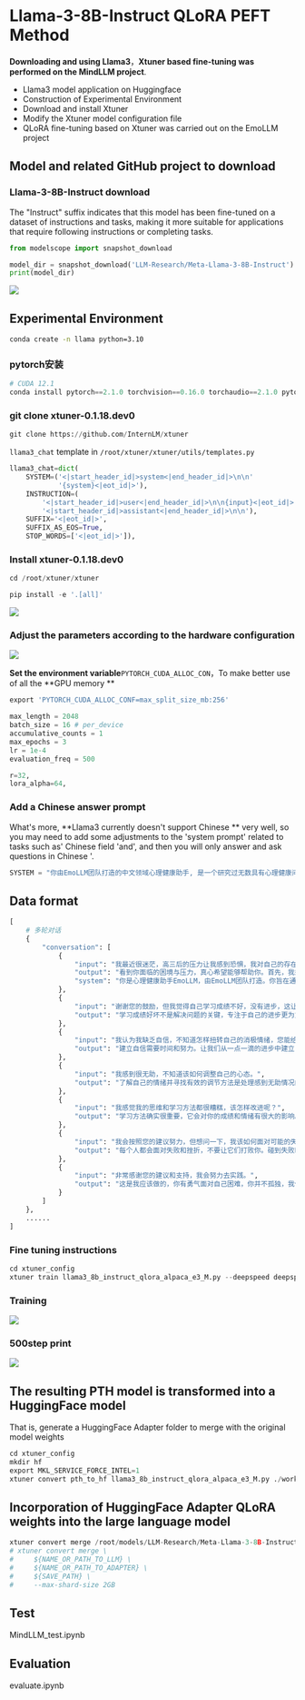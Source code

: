 # Llama-3-8B-Instruct QLoRA PEFT Method

**Downloading and using Llama3**，**Xtuner based fine-tuning was performed on the MindLLM project**.

- Llama3 model application on Huggingface
- Construction of Experimental Environment
- Download and install Xtuner
- Modify the Xtuner model configuration file
- QLoRA fine-tuning based on Xtuner was carried out on the EmoLLM project

## Model and related GitHub project to download

### Llama-3-8B-Instruct download

The "Instruct" suffix indicates that this model has been fine-tuned on a dataset of instructions and tasks, making it more suitable for applications that require following instructions or completing tasks.

```python
from modelscope import snapshot_download

model_dir = snapshot_download('LLM-Research/Meta-Llama-3-8B-Instruct')
print(model_dir)
```

![](https://cdn.nlark.com/yuque/0/2024/png/43035260/1713539295924-090cc0a2-11e8-47cb-85e2-2bd3c8952606.png#averageHue=%23050910&clientId=uc3565ceb-1d40-4&from=paste&id=udf3bb6a7&originHeight=399&originWidth=431&originalType=url&ratio=1&rotation=0&showTitle=false&status=done&style=none&taskId=uba96494a-41be-4549-8c03-7b494d925fb&title=)

## Experimental Environment


```bash
conda create -n llama python=3.10
```

### pytorch安装

```python
# CUDA 12.1
conda install pytorch==2.1.0 torchvision==0.16.0 torchaudio==2.1.0 pytorch-cuda=12.1 -c pytorch -c nvidia
```

### git clone xtuner-0.1.18.dev0

```python
git clone https://github.com/InternLM/xtuner
```

`llama3_chat` template in `/root/xtuner/xtuner/utils/templates.py`

```python
llama3_chat=dict(
    SYSTEM=('<|start_header_id|>system<|end_header_id|>\n\n'
            '{system}<|eot_id|>'),
    INSTRUCTION=(
        '<|start_header_id|>user<|end_header_id|>\n\n{input}<|eot_id|>'
        '<|start_header_id|>assistant<|end_header_id|>\n\n'),
    SUFFIX='<|eot_id|>',
    SUFFIX_AS_EOS=True,
    STOP_WORDS=['<|eot_id|>']),
```

### Install xtuner-0.1.18.dev0

```python
cd /root/xtuner/xtuner

pip install -e '.[all]'
```

![](https://cdn.nlark.com/yuque/0/2024/png/43035260/1713539296026-ab8aa256-d55c-4b52-85fc-807bc7e38ed5.png#averageHue=%23384c57&clientId=uc3565ceb-1d40-4&from=paste&id=u1be0c9be&originHeight=318&originWidth=720&originalType=url&ratio=1&rotation=0&showTitle=false&status=done&style=none&taskId=u6c2f10b3-fd9b-4eed-a123-e718d30f87f&title=)



### Adjust the parameters according to the hardware configuration


![](https://cdn.nlark.com/yuque/0/2024/png/43035260/1713539296391-a1dd32ce-7dd9-4ccc-9d85-6d299dad2bf8.png#averageHue=%23080d14&clientId=uc3565ceb-1d40-4&from=paste&id=u97f1acad&originHeight=381&originWidth=652&originalType=url&ratio=1&rotation=0&showTitle=false&status=done&style=none&taskId=u9fcd4a33-10af-47f5-8031-e30c1844c49&title=)

**Set the environment variable**`PYTORCH_CUDA_ALLOC_CON`，To make better use of all the **GPU memory **

```python
export 'PYTORCH_CUDA_ALLOC_CONF=max_split_size_mb:256'
```

```python
max_length = 2048
batch_size = 16 # per_device
accumulative_counts = 1
max_epochs = 3
lr = 1e-4
evaluation_freq = 500
```

```python
r=32,
lora_alpha=64,
```

### Add a Chinese answer prompt

What's more, **Llama3 currently doesn't support Chinese ** very well, so you may need to add some adjustments to the 'system prompt' related to tasks such as' Chinese field 'and', and then you will only answer and ask questions in Chinese '.

```python
SYSTEM = "你由EmoLLM团队打造的中文领域心理健康助手, 是一个研究过无数具有心理健康问题的病人与心理健康医生对话的心理专家, 在心理方面拥有广博的知识储备和丰富的研究咨询经验，接下来你将只使用中文来回答和咨询问题。"
```



## Data format

```python
[
    # 多轮对话
    {
        "conversation": [
            {
                "input": "我最近很迷茫，高三后的压力让我感到恐惧，我对自己的存在感到怀疑，您能不能给我一些建议呢？",
                "output": "看到你面临的困境与压力，真心希望能够帮助你。首先，我想说的是，你并不是孤独的，高考前的困惑与迷茫是很常见的。不要给自己太大的压力，给自己短暂的放松。你认识到问题所在，这已经是一个很大的进步了。",
                "system": "你是心理健康助手EmoLLM，由EmoLLM团队打造。你旨在通过专业心理咨询，协助来访者完成心理诊断。请充分利用专业心理学知识与咨询技术，一步步帮助来访者解决心理问题。"
            },
            {
                "input": "谢谢您的鼓励，但我觉得自己学习成绩不好，没有进步，这让我更加困惑。",
                "output": "学习成绩好坏不是解决问题的关键，专注于自己的进步更为重要。为了达到自己的目标，制定一份合理的计划，按部就班的完成每一项任务。有时候自学不如求助他人，不要害怕问老师和同学问题，以便获得更好的帮助和理解。"
            },
            {
                "input": "我认为我缺乏自信，不知道怎样扭转自己的消极情绪，您能给我一些建议吗？",
                "output": "建立自信需要时间和努力。让我们从一点一滴的进步中建立自信心。设立一些具体的目标，完成这些目标将会培养自己的自信。鼓励自己，在每天结束前，总结一下自己的成就，这将帮助你更好的看到自身的优点。"
            },
            {
                "input": "我感到很无助，不知道该如何调整自己的心态。",
                "output": "了解自己的情绪并寻找有效的调节方法是处理感到无助情况的关键。比如爱好运动、听音乐和阅读书籍等，这些活动对于您的心理健康都是有积极帮助的。此外，在处理感到无助的情况下，家庭和朋友的支持也是非常关键的。"
            },
            {
                "input": "我感觉我的思维和学习方法都很糟糕，该怎样改进呢？",
                "output": "学习方法确实很重要，它会对你的成绩和情绪有很大的影响。最有效的学习方法是利用时间来做练习，多做一些题目，练习自己的掌握能力。建立起对知识的兴趣，这需要不断的积累，不要害怕失败或挫折，它们会成为助你成长的宝贵财富。"
            },
            {
                "input": "我会按照您的建议努力，但想问一下，我该如何面对可能的失败？",
                "output": "每个人都会面对失败和挫折，不要让它们打败你。碰到失败时，重新审视自己，分析分析自己的不足，寻找方法去改进。记得勇敢地看向未来，不要让过去的失败阻碍了自己前进的脚步。"
            },
            {
                "input": "非常感谢您的建议和支持，我会努力去实践。",
                "output": "这是我应该做的，你有勇气面对自己困难，你并不孤独，我们会一起为你打气，祝愿你早日获得心灵的平静和所有的成功。"
            }
        ]
    },
    ......
]
```


### Fine tuning instructions

```python
cd xtuner_config
xtuner train llama3_8b_instruct_qlora_alpaca_e3_M.py --deepspeed deepspeed_zero2
```

### Training

![](https://cdn.nlark.com/yuque/0/2024/png/43035260/1713539297483-535d17f4-8f56-409e-8bd9-b378cde27571.png#averageHue=%230c121b&clientId=uc3565ceb-1d40-4&from=paste&id=u8dad52e2&originHeight=167&originWidth=1235&originalType=url&ratio=1&rotation=0&showTitle=false&status=done&style=none&taskId=ub8de5823-f3ef-4828-8e42-4ed425f15ae&title=)

### 500step print

![](https://cdn.nlark.com/yuque/0/2024/png/43035260/1713539298145-001f7e4d-ff2a-480a-8343-479dec79ae0a.png#averageHue=%230d131a&clientId=uc3565ceb-1d40-4&from=paste&id=ud6b548b1&originHeight=426&originWidth=720&originalType=url&ratio=1&rotation=0&showTitle=false&status=done&style=none&taskId=u2d75814e-53d3-4abb-b01a-7479a26ebb1&title=)

## The resulting PTH model is transformed into a HuggingFace model

That is, generate a HuggingFace Adapter folder to merge with the original model weights
```python
cd xtuner_config
mkdir hf
export MKL_SERVICE_FORCE_INTEL=1
xtuner convert pth_to_hf llama3_8b_instruct_qlora_alpaca_e3_M.py ./work_dirs/llama3_8b_instruct_qlora_alpaca_e3_M/epoch_1.pth ./hf_llama3
```

## Incorporation of HuggingFace Adapter QLoRA weights into the large language model

```python
xtuner convert merge /root/models/LLM-Research/Meta-Llama-3-8B-Instruct ./hf_llama3 ./merged_Llama3_8b_instruct --max-shard-size 2GB
# xtuner convert merge \
#     ${NAME_OR_PATH_TO_LLM} \
#     ${NAME_OR_PATH_TO_ADAPTER} \
#     ${SAVE_PATH} \
#     --max-shard-size 2GB
```

## Test

MindLLM_test.ipynb

## Evaluation

evaluate.ipynb


